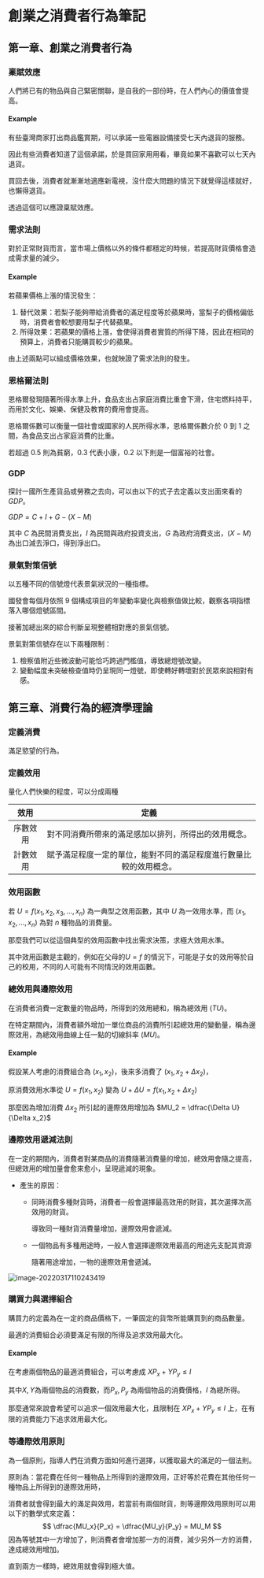 # 創業之消費者行為筆記

## 第一章、創業之消費者行為

### 稟賦效應

人們將已有的物品與自己緊密關聯，是自我的一部份時，在人們內心的價值會提高。



#### Example

有些臺灣商家打出商品鑑賞期，可以承諾一些電器設備接受七天內退貨的服務。

因此有些消費者知道了這個承諾，於是買回家用用看，畢竟如果不喜歡可以七天內退貨。

買回去後，消費者就漸漸地適應新電視，沒什麼大問題的情況下就覺得這樣就好，也懶得退貨。

透過這個可以應證稟賦效應。



### 需求法則

對於正常財貨而言，當市場上價格以外的條件都穩定的時候，若提高財貨價格會造成需求量的減少。



#### Example

若蘋果價格上漲的情況發生：

1. 替代效果：若梨子能夠帶給消費者的滿足程度等於蘋果時，當梨子的價格偏低時，消費者會較想要用梨子代替蘋果。
2. 所得效果：若蘋果的價格上漲，會使得消費者實質的所得下降，因此在相同的預算上，消費者只能購買較少的蘋果。

由上述兩點可以組成價格效果，也就映證了需求法則的發生。



### 恩格爾法則

恩格爾發現隨著所得水準上升，食品支出占家庭消費比重會下滑，住宅燃料持平，而用於文化、娛樂、保健及教育的費用會提高。 

恩格爾係數可以衡量一個社會或國家的人民所得水準，恩格爾係數介於 0 到 1 之間，為食品支出占家庭消費的比重。

若超過 0.5 則為貧窮，0.3 代表小康，0.2 以下則是一個富裕的社會。



### GDP

探討一國所生產貨品或勞務之去向，可以由以下的式子去定義以支出面來看的 $GDP$。

$GDP = C + I + G - (X - M)$

其中 $C$ 為民間消費支出，$I$ 為民間與政府投資支出，$G$ 為政府消費支出，$(X-M)$為出口減去淨口，得到淨出口。



### 景氣對策信號

以五種不同的信號燈代表景氣狀況的一種指標。

國發會每個月依照 9 個構成項目的年變動率變化與檢察值做比較，觀察各項指標落入哪個燈號區間。

接著加總出來的綜合判斷呈現整體相對應的景氣信號。



景氣對策信號存在以下兩種限制：

1. 檢察值附近些微波動可能恰巧跨過門檻值，導致總燈號改變。
2. 變動幅度未突破檢查值時仍呈現同一燈號，即使轉好轉壞對於民眾來說相對有感。



## 第三章、消費行為的經濟學理論

### 定義消費

滿足慾望的行為。



### 定義效用

量化人們快樂的程度，可以分成兩種

|   效用   |                             定義                             |
| :------: | :----------------------------------------------------------: |
| 序數效用 |     對不同消費所帶來的滿足感加以排列，所得出的效用概念。     |
| 計數效用 | 賦予滿足程度一定的單位，能對不同的滿足程度進行數量比較的效用概念。 |



### 效用函數

若 $U = f(x_1, x_2, x_3, ..., x_n)$ 為一典型之效用函數，其中 $U$ 為一效用水準，而 $(x_1, x_2, ..., x_n)$ 為對 $n$ 種物品的消費量。

那麼我們可以從這個典型的效用函數中找出需求決策，求極大效用水準。

其中效用函數是主觀的，例如在父母的$U = f$ 的情況下，可能是子女的效用等於自己的校用，不同的人可能有不同情況的效用函數。



### 總效用與邊際效用

在消費者消費一定數量的物品時，所得到的效用總和，稱為總效用 $(TU)$。

在特定期間內，消費者額外增加一單位商品的消費所引起總效用的變動量，稱為邊際效用，為總效用曲線上任一點的切線斜率 $(MU)$。



#### Example

假設某人考慮的消費組合為 $(x_1, x_2)$，後來多消費了 $(x_1, x_2 + \Delta x_2)$，

原消費效用水準從 $U = f(x_1, x_2)$ 變為 $U + \Delta U = f(x_1, x_2 + \Delta x_2)$

那麼因為增加消費 $\Delta x_2$ 所引起的邊際效用增加為 $MU_2 = \dfrac{\Delta U}{\Delta x_2}$



### 邊際效用遞減法則

在一定的期間內，消費者對某商品的消費隨著消費量的增加，總效用會隨之提高，但總效用的增加量會愈來愈小，呈現遞減的現象。

- 產生的原因：

  - 同時消費多種財貨時，消費者一般會選擇最高效用的財貨，其次選擇次高效用的財貨。

    導致同一種財貨消費量增加，邊際效用會遞減。

  - 一個物品有多種用途時，一般人會選擇邊際效用最高的用途先支配其資源

    隨著用途增加，一物的邊際效用會遞減。

![image-20220317110243419](C:\Users\sigtu\AppData\Roaming\Typora\typora-user-images\image-20220317110243419.png)



### 購買力與選擇組合

購買力的定義為在一定的商品價格下，一筆固定的貨幣所能購買到的商品數量。

最適的消費組合必須要滿足有限的所得及追求效用最大化。



#### Example

在考慮兩個物品的最適消費組合，可以考慮成 $XP_x + YP_y \le I$

其中$X, Y$為兩個物品的消費數，而$P_x, P_y$ 為兩個物品的消費價格，$I$ 為總所得。

那麼通常來說會希望可以追求一個效用最大化，且限制在 $XP_x + YP_y \le I$ 上，在有限的消費能力下追求效用最大化。



### 等邊際效用原則

為一個原則，指導人們在消費方面如何進行選擇，以獲取最大的滿足的一個法則。



原則為：當花費在任何一種物品上所得到的邊際效用，正好等於花費在其他任何一種物品上所得到的邊際效用時，

消費者就會得到最大的滿足與效用，若當前有兩個財貨，則等邊際效用原則可以用以下的數學式來定義：
$$
\dfrac{MU_x}{P_x} = \dfrac{MU_y}{P_y} = MU_M
$$
因為等號其中一方增加了，則消費者會增加那一方的消費，減少另外一方的消費，達成總效用增加。

直到兩方一樣時，總效用就會得到極大值。



